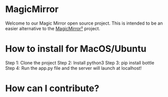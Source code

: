 # MagicMirror
Welcome to our Magic Mirror open source project. This is intended to be an easier alternative to the [MagicMirror²](https://github.com/MichMich/MagicMirror) project.

# How to install for MacOS/Ubuntu
Step 1: Clone the project
Step 2: Install python3 
Step 3: pip install bottle
Step 4: Run the app.py file and the server will launch at localhost! 

# How can I contribute?
